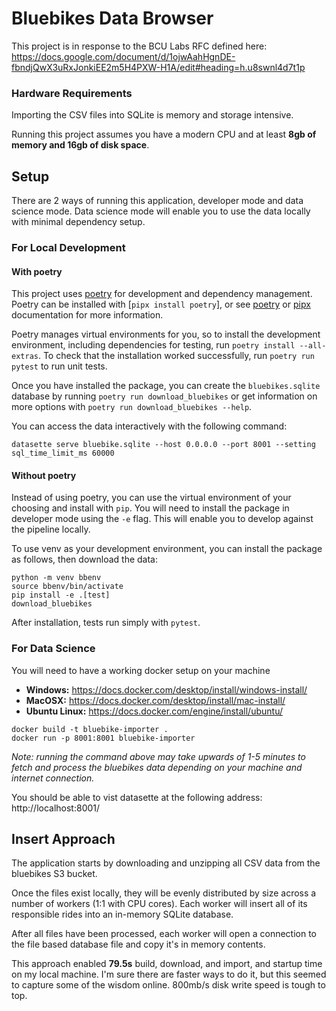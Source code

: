 # Bluebikes Data Browser
This project is in response to the BCU Labs RFC defined here:
https://docs.google.com/document/d/1ojwAahHgnDE-fbndjQwX3uRxJonkiEE2m5H4PXW-H1A/edit#heading=h.u8swnl4d7t1p

### Hardware Requirements
Importing the CSV files into SQLite is memory and storage intensive. 

Running this project assumes you have a modern CPU and at least **8gb of memory and 16gb of disk space**.

## Setup
There are 2 ways of running this application, developer mode and data science mode. Data science mode will enable you to use the data locally with minimal dependency setup. 

### For Local Development
#### With poetry
This project uses [poetry](https://python-poetry.org) for development and dependency management. Poetry can be installed with [`pipx install poetry`], or see [poetry](https://python-poetry.org/docs/) or [pipx](https://github.com/pypa/pipx) documentation for more information. 

Poetry manages virtual environments for you, so to install the development environment, including dependencies for testing, run `poetry install --all-extras`. To check that the installation worked successfully, run `poetry run pytest` to run unit tests. 

Once you have installed the package, you can create the `bluebikes.sqlite` database by running `poetry run download_bluebikes` or get information on more options with `poetry run download_bluebikes --help`.

You can access the data interactively with the following command:
```commandline
datasette serve bluebike.sqlite --host 0.0.0.0 --port 8001 --setting sql_time_limit_ms 60000
```

#### Without poetry
Instead of using poetry, you can use the virtual environment of your choosing and install with `pip`. 
You will need to install the package in developer mode using the `-e` flag. 
This will enable you to develop against the pipeline locally.

To use venv as your development environment, you can install the package as follows, then download the data:

```commandline
python -m venv bbenv
source bbenv/bin/activate
pip install -e .[test]
download_bluebikes
```

After installation, tests run simply with `pytest`. 

### For Data Science
You will need to have a working docker setup on your machine

- **Windows:** https://docs.docker.com/desktop/install/windows-install/
- **MacOSX:** https://docs.docker.com/desktop/install/mac-install/
- **Ubuntu Linux:** https://docs.docker.com/engine/install/ubuntu/

```commandline
docker build -t bluebike-importer .
docker run -p 8001:8001 bluebike-importer
```
*Note: running the command above may take upwards of 1-5 minutes to fetch 
and process the bluebikes data depending on your machine and internet connection.*

You should be able to vist datasette at the following address: http://localhost:8001/

## Insert Approach
The application starts by downloading and unzipping all CSV data from the bluebikes S3 bucket.

Once the files exist locally, they will be evenly distributed by size across a number
of workers (1:1 with CPU cores). Each worker will insert all of its responsible rides 
into an in-memory SQLite database.

After all files have been processed, each worker will open a connection to the file based 
database file and copy it's in memory contents.

This approach enabled **79.5s** build, download, and import, and startup time on my local 
machine. I'm sure there are faster ways to do it, but this seemed to capture some of the
wisdom online. 800mb/s disk write speed is tough to top.